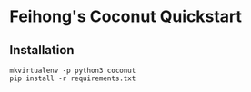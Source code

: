 # Feihong's Coconut Quickstart

## Installation

```
mkvirtualenv -p python3 coconut
pip install -r requirements.txt
```
